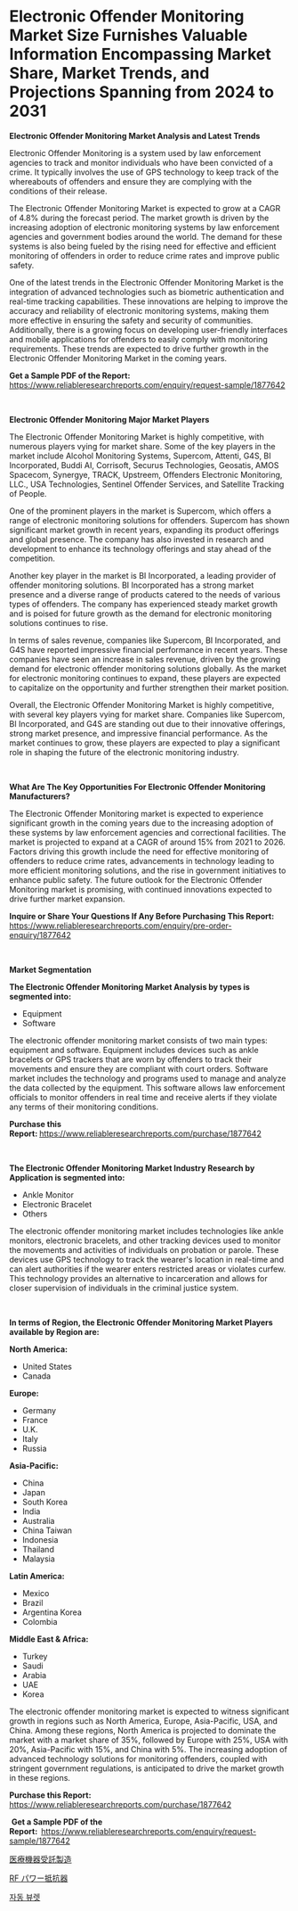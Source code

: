 <p><h1>Electronic Offender Monitoring Market Size Furnishes Valuable Information Encompassing Market Share, Market Trends, and Projections Spanning from 2024 to 2031</h1></p><p><strong>Electronic Offender Monitoring Market Analysis and Latest Trends</strong></p>
<p><p>Electronic Offender Monitoring is a system used by law enforcement agencies to track and monitor individuals who have been convicted of a crime. It typically involves the use of GPS technology to keep track of the whereabouts of offenders and ensure they are complying with the conditions of their release.</p><p>The Electronic Offender Monitoring Market is expected to grow at a CAGR of 4.8% during the forecast period. The market growth is driven by the increasing adoption of electronic monitoring systems by law enforcement agencies and government bodies around the world. The demand for these systems is also being fueled by the rising need for effective and efficient monitoring of offenders in order to reduce crime rates and improve public safety.</p><p>One of the latest trends in the Electronic Offender Monitoring Market is the integration of advanced technologies such as biometric authentication and real-time tracking capabilities. These innovations are helping to improve the accuracy and reliability of electronic monitoring systems, making them more effective in ensuring the safety and security of communities. Additionally, there is a growing focus on developing user-friendly interfaces and mobile applications for offenders to easily comply with monitoring requirements. These trends are expected to drive further growth in the Electronic Offender Monitoring Market in the coming years.</p></p>
<p><strong>Get a Sample PDF of the Report:&nbsp;</strong> <a href="https://www.reliableresearchreports.com/enquiry/request-sample/1877642">https://www.reliableresearchreports.com/enquiry/request-sample/1877642</a></p>
<p>&nbsp;</p>
<p><strong>Electronic Offender Monitoring Major Market Players</strong></p>
<p><p>The Electronic Offender Monitoring Market is highly competitive, with numerous players vying for market share. Some of the key players in the market include Alcohol Monitoring Systems, Supercom, Attenti, G4S, BI Incorporated, Buddi AI, Corrisoft, Securus Technologies, Geosatis, AMOS Spacecom, Synergye, TRACK, Upstreem, Offenders Electronic Monitoring, LLC., USA Technologies, Sentinel Offender Services, and Satellite Tracking of People.</p><p>One of the prominent players in the market is Supercom, which offers a range of electronic monitoring solutions for offenders. Supercom has shown significant market growth in recent years, expanding its product offerings and global presence. The company has also invested in research and development to enhance its technology offerings and stay ahead of the competition.</p><p>Another key player in the market is BI Incorporated, a leading provider of offender monitoring solutions. BI Incorporated has a strong market presence and a diverse range of products catered to the needs of various types of offenders. The company has experienced steady market growth and is poised for future growth as the demand for electronic monitoring solutions continues to rise.</p><p>In terms of sales revenue, companies like Supercom, BI Incorporated, and G4S have reported impressive financial performance in recent years. These companies have seen an increase in sales revenue, driven by the growing demand for electronic offender monitoring solutions globally. As the market for electronic monitoring continues to expand, these players are expected to capitalize on the opportunity and further strengthen their market position.</p><p>Overall, the Electronic Offender Monitoring Market is highly competitive, with several key players vying for market share. Companies like Supercom, BI Incorporated, and G4S are standing out due to their innovative offerings, strong market presence, and impressive financial performance. As the market continues to grow, these players are expected to play a significant role in shaping the future of the electronic monitoring industry.</p></p>
<p>&nbsp;</p>
<p><strong>What Are The Key Opportunities For Electronic Offender Monitoring Manufacturers?</strong></p>
<p><p>The Electronic Offender Monitoring market is expected to experience significant growth in the coming years due to the increasing adoption of these systems by law enforcement agencies and correctional facilities. The market is projected to expand at a CAGR of around 15% from 2021 to 2026. Factors driving this growth include the need for effective monitoring of offenders to reduce crime rates, advancements in technology leading to more efficient monitoring solutions, and the rise in government initiatives to enhance public safety. The future outlook for the Electronic Offender Monitoring market is promising, with continued innovations expected to drive further market expansion.</p></p>
<p><strong>Inquire or Share Your Questions If Any Before Purchasing This Report:</strong> <a href="https://www.reliableresearchreports.com/enquiry/pre-order-enquiry/1877642">https://www.reliableresearchreports.com/enquiry/pre-order-enquiry/1877642</a></p>
<p>&nbsp;</p>
<p><strong>Market Segmentation</strong></p>
<p><strong>The Electronic Offender Monitoring Market Analysis by types is segmented into:</strong></p>
<p><ul><li>Equipment</li><li>Software</li></ul></p>
<p><p>The electronic offender monitoring market consists of two main types: equipment and software. Equipment includes devices such as ankle bracelets or GPS trackers that are worn by offenders to track their movements and ensure they are compliant with court orders. Software market includes the technology and programs used to manage and analyze the data collected by the equipment. This software allows law enforcement officials to monitor offenders in real time and receive alerts if they violate any terms of their monitoring conditions.</p></p>
<p><strong>Purchase this Report:&nbsp;</strong><a href="https://www.reliableresearchreports.com/purchase/1877642">https://www.reliableresearchreports.com/purchase/1877642</a></p>
<p>&nbsp;</p>
<p><strong>The Electronic Offender Monitoring Market Industry Research by Application is segmented into:</strong></p>
<p><ul><li>Ankle Monitor</li><li>Electronic Bracelet</li><li>Others</li></ul></p>
<p><p>The electronic offender monitoring market includes technologies like ankle monitors, electronic bracelets, and other tracking devices used to monitor the movements and activities of individuals on probation or parole. These devices use GPS technology to track the wearer's location in real-time and can alert authorities if the wearer enters restricted areas or violates curfew. This technology provides an alternative to incarceration and allows for closer supervision of individuals in the criminal justice system.</p></p>
<p>&nbsp;</p>
<p><strong>In terms of Region, the Electronic Offender Monitoring Market Players available by Region are:</strong></p>
<p>
    <p> <strong> North America: </strong>
        <ul>
            <li>United States</li>
            <li>Canada</li>
        </ul>
        </p> 
    <p> <strong> Europe: </strong>
        <ul>
            <li>Germany</li>
            <li>France</li>
            <li>U.K.</li>
            <li>Italy</li>
            <li>Russia</li>
        </ul>
        </p> 
    <p> <strong> Asia-Pacific: </strong>
        <ul>
            <li>China</li>
            <li>Japan</li>
            <li>South Korea</li>
            <li>India</li>
            <li>Australia</li>
            <li>China Taiwan</li>
            <li>Indonesia</li>
            <li>Thailand</li>
            <li>Malaysia</li>
        </ul>
        </p> 
    <p> <strong> Latin America: </strong>
        <ul>
            <li>Mexico</li>
            <li>Brazil</li>
            <li>Argentina Korea</li>
            <li>Colombia</li>
        </ul>
        </p> 
    <p> <strong> Middle East & Africa: </strong>
        <ul>
            <li>Turkey</li>
            <li>Saudi</li>
            <li>Arabia</li>
            <li>UAE</li>
            <li>Korea</li>
        </ul>
    </p>
    </p>
<p><p>The electronic offender monitoring market is expected to witness significant growth in regions such as North America, Europe, Asia-Pacific, USA, and China. Among these regions, North America is projected to dominate the market with a market share of 35%, followed by Europe with 25%, USA with 20%, Asia-Pacific with 15%, and China with 5%. The increasing adoption of advanced technology solutions for monitoring offenders, coupled with stringent government regulations, is anticipated to drive the market growth in these regions.</p></p>
<p><strong>Purchase this Report: </strong><a href="https://www.reliableresearchreports.com/purchase/1877642">https://www.reliableresearchreports.com/purchase/1877642</a></p>
<p>&nbsp;<strong>Get a Sample PDF of the Report:&nbsp;&nbsp;</strong><a href="https://www.reliableresearchreports.com/enquiry/request-sample/1877642">https://www.reliableresearchreports.com/enquiry/request-sample/1877642</a></p>
<p><strong></strong></p>
<p><p><a href="https://medium.com/@barbarakss89/%E5%8C%BB%E7%99%82%E6%A9%9F%E5%99%A8%E5%8F%97%E8%A8%97%E8%A3%BD%E9%80%A0%E5%B8%82%E5%A0%B4-%E7%AB%B6%E4%BA%89%E5%88%86%E6%9E%90-%E5%B8%82%E5%A0%B4%E5%8B%95%E5%90%91%E3%81%8A%E3%82%88%E3%81%B32031%E5%B9%B4%E3%81%BE%E3%81%A7%E3%81%AE%E4%BA%88%E6%B8%AC-ecd72bfe06c3">医療機器受託製造</a></p><p><a href="https://github.com/ksxzwxabcuynh011/Market-Research-Report-List-1/blob/main/329426011984.md">RF パワー抵抗器</a></p><p><a href="https://medium.com/@kirby6567566/%EC%9E%90%EB%8F%99-%EB%B6%93%EC%8B%9C-%EC%8B%9C%EC%9E%A5-%EC%8B%9C%EC%9E%A5-cagr-%EC%8B%9C%EC%9E%A5-%EB%8F%99%ED%96%A5-%EB%B0%8F-%EC%84%B1%EC%9E%A5-%EC%A0%84%EB%9E%B5%EC%97%90-%EB%8C%80%ED%95%9C-%ED%86%B5%EC%B0%B0%EB%A0%A5-a42271cfb7fd">자동 뷰렛</a></p></p>